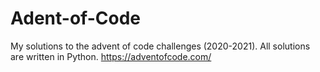 # Adent-of-Code
My solutions to the advent of code challenges (2020-2021).
All solutions are written in Python.
https://adventofcode.com/
